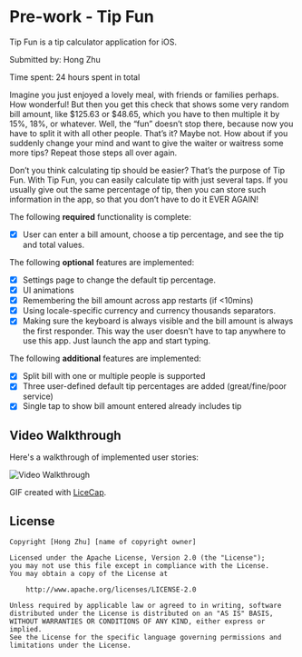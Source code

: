 # Pre-work - Tip Fun

Tip Fun is a tip calculator application for iOS.

Submitted by: Hong Zhu

Time spent: 24 hours spent in total

Imagine you just enjoyed a lovely meal, with friends or families perhaps. How wonderful! But then you get this check that shows some very random bill amount, like $125.63 or $48.65, which you have to then multiple it by 15%, 18%, or whatever. Well, the “fun” doesn’t stop there, because now you have to split it with all other people. That’s it? Maybe not. How about if you suddenly change your mind and want to give the waiter or waitress some more tips? Repeat those steps all over again.

Don’t you think calculating tip should be easier? That’s the purpose of Tip Fun. With Tip Fun, you can easily calculate tip with just several taps. If you usually give out the same percentage of tip, then you can store such information in the app, so that you don’t have to do it EVER AGAIN!

The following **required** functionality is complete:
* [X] User can enter a bill amount, choose a tip percentage, and see the tip and total values.

The following **optional** features are implemented:
* [X] Settings page to change the default tip percentage.
* [X] UI animations
* [X] Remembering the bill amount across app restarts (if <10mins)
* [X] Using locale-specific currency and currency thousands separators.
* [X] Making sure the keyboard is always visible and the bill amount is always the first responder. This way the user doesn't have to tap anywhere to use this app. Just launch the app and start typing.

The following **additional** features are implemented:

- [X] Split bill with one or multiple people is supported
- [X] Three user-defined default tip percentages are added (great/fine/poor service)
- [X] Single tap to show bill amount entered already includes tip

## Video Walkthrough 

Here's a walkthrough of implemented user stories:

<img src='http://imagizer.imageshack.us/a/img924/8817/NSylqY.gif' title='Video Walkthrough' width='' alt='Video Walkthrough' />

GIF created with [LiceCap](http://www.cockos.com/licecap/).

## License

    Copyright [Hong Zhu] [name of copyright owner]

    Licensed under the Apache License, Version 2.0 (the "License");
    you may not use this file except in compliance with the License.
    You may obtain a copy of the License at

        http://www.apache.org/licenses/LICENSE-2.0

    Unless required by applicable law or agreed to in writing, software
    distributed under the License is distributed on an "AS IS" BASIS,
    WITHOUT WARRANTIES OR CONDITIONS OF ANY KIND, either express or implied.
    See the License for the specific language governing permissions and
    limitations under the License.
